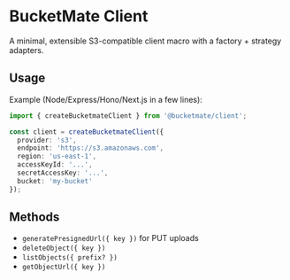 # BucketMate Client

A minimal, extensible S3-compatible client macro with a factory + strategy adapters.

## Usage

Example (Node/Express/Hono/Next.js in a few lines):

```ts
import { createBucketmateClient } from '@bucketmate/client';

const client = createBucketmateClient({
  provider: 's3',
  endpoint: 'https://s3.amazonaws.com',
  region: 'us-east-1',
  accessKeyId: '...',
  secretAccessKey: '...',
  bucket: 'my-bucket'
});
```

## Methods
- `generatePresignedUrl({ key })` for PUT uploads
- `deleteObject({ key })`
- `listObjects({ prefix? })`
- `getObjectUrl({ key })`
